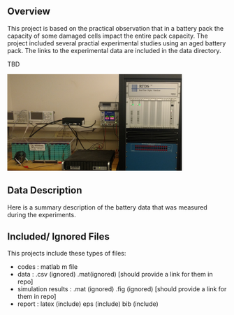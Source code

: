 ## Overview 

This project is based on the practical observation that in a battery pack the capacity of some damaged cells impact the entire pack capacity. 
The project included several practial experimental studies using an aged battery pack.
The links to the experimental data are included in the data directory. 

TBD


![](./Simulation_Results/rtdspic_mini.png)




## Data Description


Here is a summary description of the battery data that was measured during the experiments.



## Included/ Ignored Files
This projects include these types of files:

* codes : matlab m file
* data  :  .csv (ignored) .mat(ignored)  [should provide a link for them in repo]
* simulation results :  .mat (ignored) .fig (ignored) [should provide a link for them in repo]
* report : latex (include)  eps (include) bib (include)